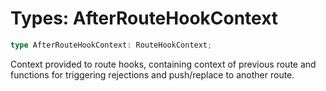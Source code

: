 # Types: AfterRouteHookContext

```ts
type AfterRouteHookContext: RouteHookContext;
```

Context provided to route hooks, containing context of previous route and functions for triggering rejections and push/replace to another route.
